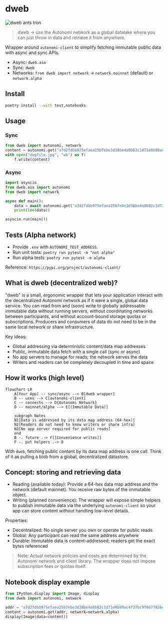 # dweb

![dweb ants tron](assets/illustrations/dweb_ants.svg)

> dweb → use the Autonomi network as a global datalake where you can just throw in data and retrieve it from anywhere.


Wrapper around `autonomi-client` to simplify fetching immutable public data with async and sync APIs.

- Async: `dweb.aio`
- Sync: `dweb`
- Networks: `from dweb import network` → `network.mainnet` (default) or `network.alpha`

## Install

```bash
poetry install --with test,notebooks
```

## Usage

### Sync
```python
from dweb import autonomi, network
content = autonomi.get("a7d2fdbb975efaea25b7ebe3d38be4a0b82c1d71e9b89ac4f37bc9f8677826e0", network=network.alpha)
with open("dogfile.jpg", "wb") as f:
    f.write(content)
```

### Async
```python
import asyncio
from dweb.aio import autonomi
from dweb import network

async def main():
    data = await autonomi.get("a7d2fdbb975efaea25b7ebe3d38be4a0b82c1d71e9b89ac4f37bc9f8677826e0", network=network.mainnet)
    print(len(data))

asyncio.run(main())
```

## Tests (Alpha network)

- Provide `.env` with `AUTONOMI_TEST_ADDRESS`.
- Run unit tests: `poetry run pytest -m "not alpha"`
- Run alpha tests: `poetry run pytest -m alpha`

Reference: `https://pypi.org/project/autonomi-client/`

## What is dweb (decentralized web)?

"dweb" is a small, ergonomic wrapper that lets your application interact with the decentralized Autonomi network as if it were a single, global data service. You can read from and (soon) write to globally addressable immutable data without running servers, without coordinating networks between participants, and without account-bound storage quotas or subscriptions. Producers and consumers of data do not need to be in the same local network or share infrastructure.

Key ideas:

- Global addressing via deterministic content/data map addresses
- Public, immutable data fetch with a single call (sync or async)
- No app servers to manage for reads; the network serves the data
- Writers and readers can be completely decoupled in time and space

## How it works (high level)

```mermaid
flowchart LR
    A[Your App] -- sync/async --> B[dweb wrapper]
    B -- uses --> C[autonomi-client]
    C -- connects --> D{Autonomi Network}
    D -- mainnet/alpha --> E[(Immutable Data)]

    subgraph Notes
    N1[Data is addressed by its data map address (64-hex)]
    N2[Readers do not need to know writers or share infra]
    N3[No app server required for public reads]
    end
    B -. future .-> F[[Convenience writes]]
    F -. put helpers .-> D
```

With `dweb`, fetching public content by its data map address is one call. Think of it as pulling a blob from a global, decentralized datastore.

## Concept: storing and retrieving data

- Reading (available today): Provide a 64-hex data map address and the network (default mainnet). You receive raw bytes of the immutable object.
- Writing (planned convenience): The wrapper will expose simple helpers to publish immutable data via the underlying `autonomi-client` so your app can store content without handling low-level details.

Properties:

- Decentralized: No single server you own or operate for public reads
- Global: Any participant can read the same address anywhere
- Durable: Immutable data is content-addressed; readers get the exact bytes referenced

> Note: Actual network policies and costs are determined by the Autonomi network and client library. The wrapper does not impose subscription fees or quotas itself.

## Notebook display example

```python
from IPython.display import Image, display
from dweb import autonomi, network

addr = "a7d2fdbb975efaea25b7ebe3d38be4a0b82c1d71e9b89ac4f37bc9f8677826e0"
content = autonomi.get(addr, network=network.alpha)
display(Image(data=content))
```
